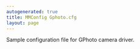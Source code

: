 ```yaml
---
autogenerated: true
title: MMConfig Gphoto.cfg
layout: page
---
```


Sample configuration file for GPhoto camera driver.
